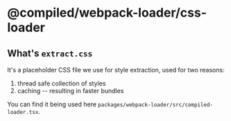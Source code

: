 # @compiled/webpack-loader/css-loader

## What's `extract.css`

It's a placeholder CSS file we use for style extraction,
used for two reasons:

1. thread safe collection of styles
1. caching -- resulting in faster bundles

You can find it being used here `packages/webpack-loader/src/compiled-loader.tsx`.
